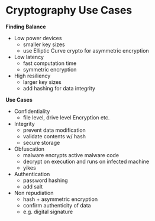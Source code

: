 # Cryptography Use Cases

**Finding Balance**
- Low power devices
    - smaller key sizes
    - use Elliptic Curve crypto for asymmetric encryption
- Low latency
    - fast computation time
    - symmetric encryption
- High resiliency
    - larger key sizes
    - add hashing for data integrity

**Use Cases**
- Confidentiality
    - file level, drive level Encryption etc.
- Integrity
    - prevent data modification
    - validate contents w/ hash
    - secure storage
- Obfuscation
    - malware encrypts active malware code
    - decrypt on execution and runs on infected machine
    - yikes
- Authentication
    - password hashing
    - add salt
- Non repudiation
    - hash + asymmetric encryption
    - confirm authenticity of data
    - e.g. digital signature